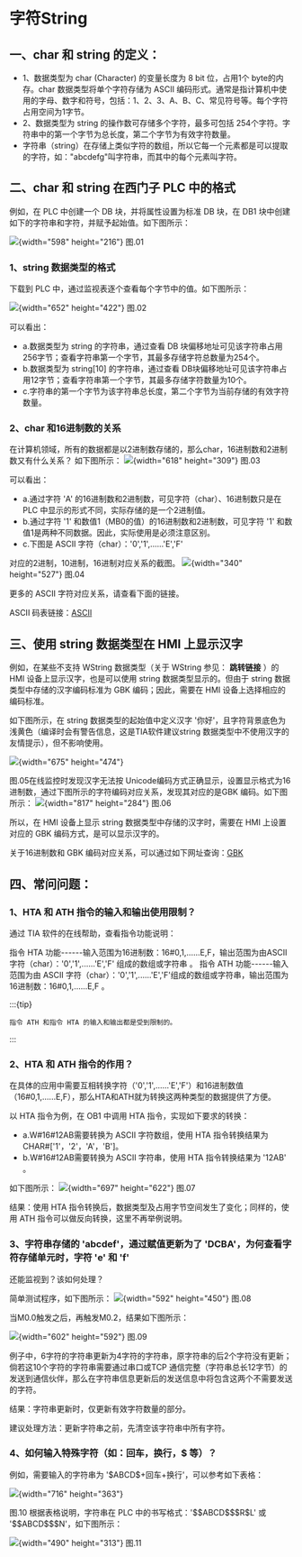 # 字符String

## 一、char 和 string 的定义：

- 1、数据类型为 char (Character) 的变量长度为 8 bit 位，占用1个 byte的内存。char 数据类型将单个字符存储为 ASCII 编码形式。通常是指计算机中使用的字母、数字和符号，包括：1、2、3、A、B、C、常见符号等。每个字符占用空间为1字节。
- 2、数据类型为 string 的操作数可存储多个字符，最多可包括 254个字符。字符串中的第一个字节为总长度，第二个字节为有效字符数量。
- 字符串（string）在存储上类似字符的数组，所以它每一个元素都是可以提取的字符，如：\"abcdefg\"叫字符串，而其中的每个元素叫字符。

## 二、char 和 string 在西门子 PLC 中的格式

例如，在 PLC 中创建一个 DB 块，并将属性设置为标准 DB 块，在 DB1 块中创建如下的字符串和字符，并赋予起始值。如下图所示：

![](images/9-01.png){width="598" height="216"}
图.01

### 1、string 数据类型的格式

下载到 PLC 中，通过监视表逐个查看每个字节中的值。如下图所示：

![](images/9-02.png){width="652" height="422"}
图.02

可以看出：

- a.数据类型为 string 的字符串，通过查看 DB 块偏移地址可见该字符串占用256字节；查看字符串第一个字节，其最多存储字符总数量为254个。
- b.数据类型为 string\[10\] 的字符串，通过查看 DB块偏移地址可见该字符串占用12字节；查看字符串第一个字节，其最多存储字符数量为10个。
- c.字符串的第一个字节为该字符串总长度，第二个字节为当前存储的有效字符数量。

### 2、char 和16进制数的关系

在计算机领域，所有的数据都是以2进制数存储的，那么char，16进制数和2进制数又有什么关系？
如下图所示：
![](images/9-03.png){width="618" height="309"}
图.03

可以看出：

- a.通过字符 \'A\' 的16进制数和2进制数，可见字符（char）、16进制数只是在PLC 中显示的形式不同，实际存储的是一个2进制值。
- b.通过字符 \'1\' 和数值1（MB0的值）的16进制数和2进制数，可见字符 \'1\'
和数值1是两种不同数据。因此，实际使用是必须注意区别。
- c.下图是 ASCII 字符（char）：\'0\',\'1\',......\'E\',\'F\'

对应的2进制，10进制，16进制对应关系的截图。
![](images/9-04.png){width="340" height="527"}
图.04

更多的 ASCII 字符对应关系，请查看下面的链接。

ASCII 码表链接：[ASCII](http://www.asciima.com/)

## 三、使用 string 数据类型在 HMI 上显示汉字

例如，在某些不支持 WString 数据类型（关于 WString 参见： **跳转链接** ）的 HMI 设备上显示汉字，也是可以使用 string 数据类型显示的。但由于 string 数据类型中存储的汉字编码标准为 GBK 编码；因此，需要在 HMI 设备上选择相应的编码标准。

如下图所示，在 string 数据类型的起始值中定义汉字 '你好'，且字符背景底色为浅黄色（编译时会有警告信息，这是TIA软件建议string 数据类型中不使用汉字的友情提示），但不影响使用。

![](images/9-05.png){width="675" height="474"}

图.05在线监控时发现汉字无法按 Unicode编码方式正确显示，设置显示格式为16进制数，通过下图所示的字符编码对应关系，发现其对应的是GBK 编码。如下图所示：
![](images/9-06.png){width="817" height="284"}
图.06

所以，在 HMI 设备上显示 string 数据类型中存储的汉字时，需要在 HMI 上设置对应的 GBK 编码方式，是可以显示汉字的。

关于16进制数和 GBK
编码对应关系，可以通过如下网址查询：[GBK](https://www.qqxiuzi.cn/bianma/zifuji.php)

## 四、常问问题：

### 1、HTA 和 ATH 指令的输入和输出使用限制？

通过 TIA 软件的在线帮助，查看指令功能说明：

指令 HTA 功能------输入范围为16进制数：16#0,1,......E,F，输出范围为由ASCII 字符（char）：\'0\',\'1\',......\'E\',\'F\' 组成的数组或字符串 。
指令 ATH 功能------输入范围为由 ASCII 字符（char）：\'0\',\'1\',......\'E\',\'F\'组成的数组或字符串，输出范围为16进制数：16#0,1,......E,F 。

:::{tip}

    指令 ATH 和指令 HTA 的输入和输出都是受到限制的。
:::

### 2、HTA 和 ATH 指令的作用？

在具体的应用中需要互相转换字符（\'0\',\'1\',......\'E\',\'F\'）和16进制数值（16#0,1,......E,F），那么HTA和ATH就为转换这两种类型的数据提供了方便。

以 HTA 指令为例，在 OB1 中调用 HTA 指令，实现如下要求的转换：

- a.W#16#12AB需要转换为 ASCII 字符数组，使用 HTA 指令转换结果为
CHAR#\[\'1\'，\'2\'，\'A\'，\'B\'\]。
- b.W#16#12AB需要转换为 ASCII 字符串，使用 HTA 指令转换结果为 \'12AB\' 。

如下图所示：
![](images/9-07.png){width="697" height="622"}
图.07

结果：使用 HTA
指令转换后，数据类型及占用字节空间发生了变化；同样的，使用 ATH
指令可以做反向转换，这里不再举例说明。

### 3、字符串存储的 \'abcdef\'，通过赋值更新为了 \'DCBA\'，为何查看字符存储单元时，字符 \'e\' 和 \'f\'

还能监视到？该如何处理？

简单测试程序，如下图所示：
![](images/9-08.png){width="592" height="450"}
图.08

当M0.0触发之后，再触发M0.2，结果如下图所示：

![](images/9-09.png){width="602" height="592"}
图.09

例子中，6字符的字符串更新为4字符的字符串，原字符串的后2个字符没有更新；倘若这10个字符的字符串需要通过串口或TCP 通信完整（字符串总长12字节）的发送到通信伙伴，那么在字符串信息更新后的发送信息中将包含这两个不需要发送的字符。

结果：字符串更新时，仅更新有效字符数量的部分。

建议处理方法：更新字符串之前，先清空该字符串中所有字符。

### 4、如何输入特殊字符（如：回车，换行，\$ 等）？

例如，需要输入的字符串为 \'\$ABCD\$+回车+换行\'，可以参考如下表格：

![](images/9-10.png){width="716" height="363"}

图.10 根据表格说明，字符串在 PLC 中的书写格式：\'\$\$ABCD\$\$\$R\$L\' 或 \'\$\$ABCD\$\$\$N\'，如下图所示：

![](images/9-11.png){width="490" height="313"}
图.11

